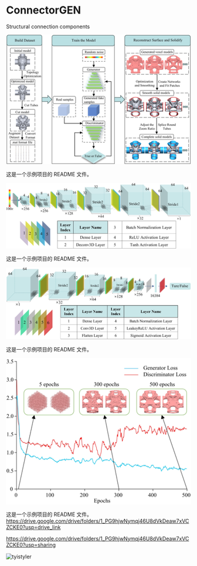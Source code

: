 # ConnectorGEN
Structural connection components


![项目截图](5.jpg)

这是一个示例项目的 README 文件。

![项目截图](8.jpg)

这是一个示例项目的 README 文件。

![项目截图](9.jpg)

这是一个示例项目的 README 文件。

![项目截图](loss.jpg)

这是一个示例项目的 README 文件。
https://drive.google.com/drive/folders/1_PG9hjwNymqj46U8dVkDeaw7xVCZCKE0?usp=drive_link

https://drive.google.com/drive/folders/1_PG9hjwNymqj46U8dVkDeaw7xVCZCKE0?usp=sharing

<p><img align="center" src="https://github-readme-streak-stats.herokuapp.com/?user=tyistyler&" alt="tyistyler" /></p>

